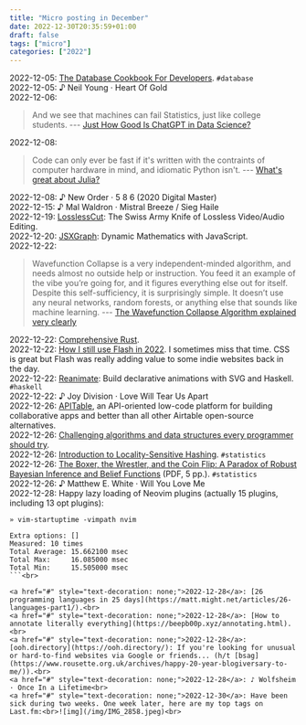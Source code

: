```yaml
---
title: "Micro posting in December"
date: 2022-12-30T20:35:59+01:00
draft: false
tags: ["micro"]
categories: ["2022"]
---
```


<a href="#" style="text-decoration: none;">2022-12-05</a>: [The Database Cookbook For Developers](https://sqlfordevs.com/ebook). `#database`<br>
<a href="#" style="text-decoration: none;">2022-12-05</a>: ♪ Neil Young · Heart Of Gold<br>
<a href="#" style="text-decoration: none;">2022-12-06</a>:

> And we see that machines can fail Statistics, just like college students. --- [Just How Good Is ChatGPT in Data Science?](https://matloff.wordpress.com/2022/12/04/just-how-good-is-chatgpt-in-data-science/)<br>

<a href="#" style="text-decoration: none;">2022-12-08</a>:

> Code can only ever be fast if it's written with the contraints of computer hardware in mind, and idiomatic Python isn't. --- [What's great about Julia?](https://viralinstruction.com/posts/goodjulia/)<br>

<a href="#" style="text-decoration: none;">2022-12-08</a>: ♪ New Order · 5 8 6 (2020 Digital Master)<br>
<a href="#" style="text-decoration: none;">2022-12-15</a>: ♪ Mal Waldron · Mistral Breeze / Sieg Haile<br>
<a href="#" style="text-decoration: none;">2022-12-19</a>: [LosslessCut](https://mifi.no/losslesscut/): The Swiss Army Knife of Lossless Video/Audio Editing.<br>
<a href="#" style="text-decoration: none;">2022-12-20</a>: [JSXGraph](https://jsxgraph.org/wp/index.html): Dynamic Mathematics with JavaScript.<br>
<a href="#" style="text-decoration: none;">2022-12-22</a>:

> Wavefunction Collapse is a very independent-minded algorithm, and needs almost no outside help or instruction. You feed it an example of the vibe you’re going for, and it figures everything else out for itself. Despite this self-sufficiency, it is surprisingly simple. It doesn’t use any neural networks, random forests, or anything else that sounds like machine learning. --- [The Wavefunction Collapse Algorithm explained very clearly](https://robertheaton.com/2018/12/17/wavefunction-collapse-algorithm/)<br>

<a href="#" style="text-decoration: none;">2022-12-22</a>: [Comprehensive Rust](https://google.github.io/comprehensive-rust/).<br>
<a href="#" style="text-decoration: none;">2022-12-22</a>: [How I still use Flash in 2022](https://foon.uk/how-flash-2022/). I sometimes miss that time. CSS is great but Flash was really adding value to some indie websites back in the day.<br>
<a href="#" style="text-decoration: none;">2022-12-22</a>: [Reanimate](https://reanimate.github.io/): Build declarative animations with SVG and Haskell. `#haskell`<br>
<a href="#" style="text-decoration: none;">2022-12-22</a>: ♪ Joy Division · Love Will Tear Us Apart<br>
<a href="#" style="text-decoration: none;">2022-12-26</a>: [APITable](https://github.com/apitable/apitable), an API-oriented low-code platform for building collaborative apps and better than all other Airtable open-source alternatives.<br>
<a href="#" style="text-decoration: none;">2022-12-26</a>: [Challenging algorithms and data structures every programmer should try](https://austinhenley.com/blog/challengingalgorithms.html).<br>
<a href="#" style="text-decoration: none;">2022-12-26</a>: [Introduction to Locality-Sensitive Hashing](https://tylerneylon.com/a/lsh1/). `#statistics`<br>
<a href="#" style="text-decoration: none;">2022-12-26</a>: [The Boxer, the Wrestler, and the Coin Flip: A Paradox of Robust Bayesian Inference and Belief Functions](http://www.stat.columbia.edu/~gelman/research/published/augie4.pdf) (PDF, 5 pp.). `#statistics`<br>
<a href="#" style="text-decoration: none;">2022-12-26</a>: ♪ Matthew E. White · Will You Love Me<br>
<a href="#" style="text-decoration: none;">2022-12-28</a>: Happy lazy loading of Neovim plugins (actually 15 plugins, including 13 opt plugins):

````
» vim-startuptime -vimpath nvim

Extra options: []
Measured: 10 times
Total Average: 15.662100 msec
Total Max:     16.085000 msec
Total Min:     15.505000 msec
```<br>

<a href="#" style="text-decoration: none;">2022-12-28</a>: [26 programming languages in 25 days](https://matt.might.net/articles/26-languages-part1/).<br>
<a href="#" style="text-decoration: none;">2022-12-28</a>: [How to annotate literally everything](https://beepb00p.xyz/annotating.html).<br>
<a href="#" style="text-decoration: none;">2022-12-28</a>: [ooh.directory](https://ooh.directory/): If you're looking for unusual or hard-to-find websites via Google or friends... (h/t [bsag](https://www.rousette.org.uk/archives/happy-20-year-blogiversary-to-me/)).<br>
<a href="#" style="text-decoration: none;">2022-12-28</a>: ♪ Wolfsheim · Once In a Lifetime<br>
<a href="#" style="text-decoration: none;">2022-12-30</a>: Have been sick during two weeks. One week later, here are my top tags on Last.fm:<br>![img](/img/IMG_2858.jpeg)<br>
````
